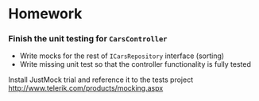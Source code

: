 # Homework

### Finish the unit testing for `CarsController`

* Write mocks for the rest of `ICarsRepository` interface (sorting)
* Write missing unit test so that the controller functionality is fully tested


Install JustMock trial and reference it to the tests project
http://www.telerik.com/products/mocking.aspx